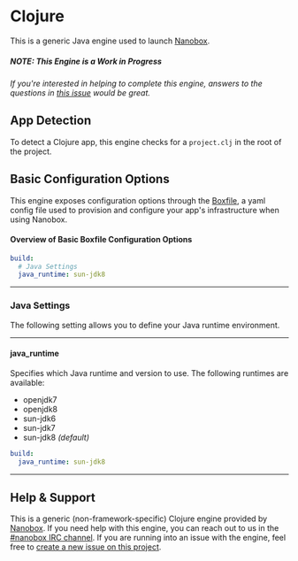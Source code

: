 # Clojure

This is a generic Java engine used to launch [Nanobox](http://nanobox.io).

##### NOTE: This Engine is a Work in Progress
*If you're interested in helping to complete this engine, answers to the questions in [this issue](https://github.com/nanobox-io/nanobox-engine-clojure/issues/1) would be great.*

## App Detection
To detect a Clojure app, this engine checks for a `project.clj` in the root of the project.


## Basic Configuration Options

This engine exposes configuration options through the [Boxfile](http://docs.nanobox.io/boxfile/), a yaml config file used to provision and configure your app's infrastructure when using Nanobox. 


#### Overview of Basic Boxfile Configuration Options
```yaml
build:
  # Java Settings
  java_runtime: sun-jdk8
```

---

### Java Settings
The following setting allows you to define your Java runtime environment.

---

#### java_runtime
Specifies which Java runtime and version to use. The following runtimes are available:

- openjdk7
- openjdk8
- sun-jdk6
- sun-jdk7
- sun-jdk8 *(default)*

```yaml
build:
  java_runtime: sun-jdk8
```

---

## Help & Support
This is a generic (non-framework-specific) Clojure engine provided by [Nanobox](http://nanobox.io). If you need help with this engine, you can reach out to us in the [#nanobox IRC channel](http://webchat.freenode.net/?channels=nanobox). If you are running into an issue with the engine, feel free to [create a new issue on this project](https://github.com/nanobox-io/nanobox-engine-clojure/issues/new).